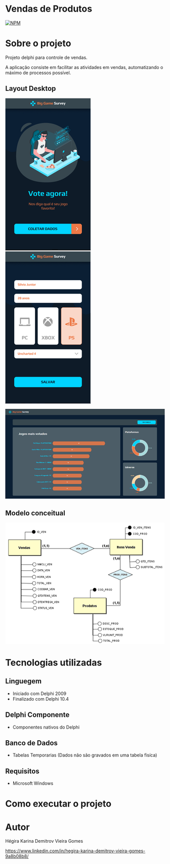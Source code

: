 # Vendas de Produtos 
[![NPM](https://img.shields.io/npm/l/react)](https://github.com/hegirakarina/vendasprodutos/blob/main/LICENSE) 

# Sobre o projeto


Projeto delphi para controle de vendas.

A aplicação consiste em facilitar as atividades em vendas, automatizando o máximo de processos possível.

## Layout Desktop
![Mobile 1](https://github.com/acenelio/assets/raw/main/sds1/mobile1.png) ![Mobile 2](https://github.com/acenelio/assets/raw/main/sds1/mobile2.png)

![Web 2](https://github.com/acenelio/assets/raw/main/sds1/web2.png)

## Modelo conceitual
![Modelo Conceitual](https://github.com/hegirakarina/vendasprodutos/blob/main/ASSETS/modelo_conceitual.png)

# Tecnologias utilizadas
## Linguegem
- Iniciado com Delphi 2009
- Finalizado com Delphi 10.4
## Delphi Componente
- Componentes nativos do Delphi
## Banco de Dados
- Tabelas Temporarias (Dados não são gravados em uma tabela fisíca)

## Requisitos 
- Microsoft Windows

# Como executar o projeto


# Autor

Hégira Karina Demitrov Vieira Gomes

https://www.linkedin.com/in/hegira-karina-demitrov-vieira-gomes-9a8b08b8/



